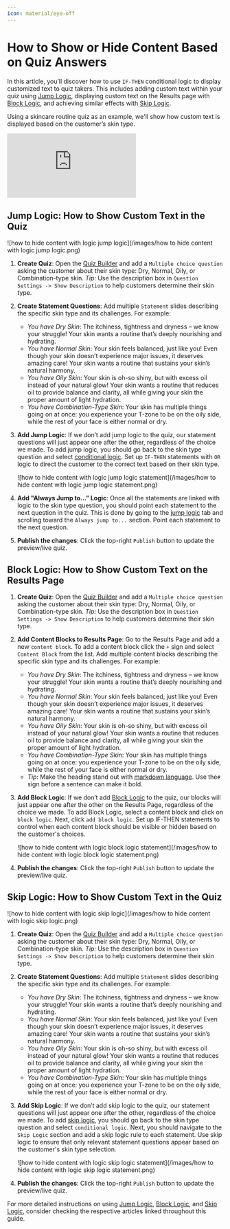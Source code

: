 ```yaml
---
icon: material/eye-off
---
```


# How to Show or Hide Content Based on Quiz Answers

In this article, you’ll discover how to use `IF-THEN` conditional logic to display customized text to quiz takers. This includes adding custom text within your quiz using [Jump Logic](https://docs.revenuehunt.com/how-to-guides/use-jump-logic/), displaying custom text on the Results page with [Block Logic](https://docs.revenuehunt.com/how-to-guides/use-block-logic/), and achieving similar effects with [Skip Logic](https://docs.revenuehunt.com/how-to-guides/use-skip-logic/).

Using a skincare routine quiz as an example, we'll show how custom text is displayed based on the customer’s skin type.

<div class="videoWrapper">
<iframe src="https://www.youtube.com/embed/mYejhkIPYTI" frameborder="0" allow="accelerometer; autoplay; clipboard-write; encrypted-media; gyroscope; picture-in-picture" allowfullscreen></iframe>
</div>

## Jump Logic: How to Show Custom Text in the Quiz

![how to hide content with logic jump logic](/images/how to hide content with logic jump logic.png)

1. **Create Quiz**: Open the [Quiz Builder](https://docs.revenuehunt.com/reference/quiz-builder/) and add a `Multiple choice question` asking the customer about their skin type: Dry, Normal, Oily, or Combination-type skin. *Tip:* Use the description box in `Question Settings -> Show Description` to help customers determine their skin type.

2. **Create Statement Questions**: Add multiple `Statement` slides describing the specific skin type and its challenges. For example:
    - *You have Dry Skin*: The itchiness, tightness and dryness – we know your struggle! Your skin wants a routine that’s deeply nourishing and hydrating.
    - *You have Normal Skin*: Your skin feels balanced, just like you! Even though your skin doesn’t experience major issues, it deserves amazing care! Your skin wants a routine that sustains your skin’s natural harmony.
    - *You have Oily Skin*: Your skin is oh-so shiny, but with excess oil instead of your natural glow! Your skin wants a routine that reduces oil to provide balance and clarity, all while giving your skin the proper amount of light hydration.
    - *You have Combination-Type Skin*: Your skin has multiple things going on at once: you experience your T-zone to be on the oily side, while the rest of your face is either normal or dry.

3. **Add Jump Logic**: If we don’t add jump logic to the quiz, our statement questions will just appear one after the other, regardless of the choice we made. To add jump logic, you should go back to the skin type question and select [conditional logic](https://docs.revenuehunt.com/reference/quiz-builder/#conditional-logic). Set up `IF-THEN` statements with `OR` logic to direct the customer to the correct text based on their skin type. 

    ![how to hide content with logic jump logic statement](/images/how to hide content with logic jump logic statement.png)

4. **Add "Always Jump to..." Logic**: Once all the statements are linked with logic to the skin type question, you should point each statement to the next question in the quiz. This is done by going to the [jump logic](https://docs.revenuehunt.com/how-to-guides/use-jump-logic/) tab and scrolling toward the `Always jump to...` section. Point each statement to the next question.

4. **Publish the changes**: Click the top-right `Publish` button to update the preview/live quiz.

## Block Logic: How to Show Custom Text on the Results Page

1. **Create Quiz**: Open the [Quiz Builder](https://docs.revenuehunt.com/reference/quiz-builder/) and add a `Multiple choice question` asking the customer about their skin type: Dry, Normal, Oily, or Combination-type skin. *Tip:* Use the description box in `Question Settings -> Show Description` to help customers determine their skin type.

2. **Add Content Blocks to Results Page**: Go to the Results Page and add a new `content block`. To add a content block click the `+` sign and select `Content Block` from the list. Add multiple content blocks describing the specific skin type and its challenges. For example:
    - *You have Dry Skin*: The itchiness, tightness and dryness – we know your struggle! Your skin wants a routine that’s deeply nourishing and hydrating.
    - *You have Normal Skin*: Your skin feels balanced, just like you! Even though your skin doesn’t experience major issues, it deserves amazing care! Your skin wants a routine that sustains your skin’s natural harmony.
    - *You have Oily Skin*: Your skin is oh-so shiny, but with excess oil instead of your natural glow! Your skin wants a routine that reduces oil to provide balance and clarity, all while giving your skin the proper amount of light hydration.
    - *You have Combination-Type Skin*: Your skin has multiple things going on at once: you experience your T-zone to be on the oily side, while the rest of your face is either normal or dry.
    - *Tip*: Make the heading stand out with [markdown language](https://docs.revenuehunt.com/how-to-guides/use-markdown/). Use the`#` sign before a sentence can make it bold.

3. **Add Block Logic**: If we don’t add [Block Logic](https://docs.revenuehunt.com/how-to-guides/use-block-logic/) to the quiz, our blocks will just appear one after the other on the Results Page, regardless of the choice we made. To add Block Logic, select a content block and click on `block logic`. Next, click `add block logic`. Set up IF-THEN statements to control when each content block should be visible or hidden based on the customer's choices.

    ![how to hide content with logic block logic statement](/images/how to hide content with logic block logic statement.png)

4. **Publish the changes**: Click the top-right `Publish` button to update the preview/live quiz.

## Skip Logic: How to Show Custom Text in the Quiz

![how to hide content with logic skip logic](/images/how to hide content with logic skip logic.png)

1. **Create Quiz**: Open the [Quiz Builder](https://docs.revenuehunt.com/reference/quiz-builder/) and add a `Multiple choice question` asking the customer about their skin type: Dry, Normal, Oily, or Combination-type skin. *Tip:* Use the description box in `Question Settings -> Show Description` to help customers determine their skin type.

2. **Create Statement Questions**: Add multiple `Statement` slides describing the specific skin type and its challenges. For example:
    - *You have Dry Skin*: The itchiness, tightness and dryness – we know your struggle! Your skin wants a routine that’s deeply nourishing and hydrating.
    - *You have Normal Skin*: Your skin feels balanced, just like you! Even though your skin doesn’t experience major issues, it deserves amazing care! Your skin wants a routine that sustains your skin’s natural harmony.
    - *You have Oily Skin*: Your skin is oh-so shiny, but with excess oil instead of your natural glow! Your skin wants a routine that reduces oil to provide balance and clarity, all while giving your skin the proper amount of light hydration.
    - *You have Combination-Type Skin*: Your skin has multiple things going on at once: you experience your T-zone to be on the oily side, while the rest of your face is either normal or dry.


3. **Add Skip Logic**: If we don’t add skip logic to the quiz, our statement questions will just appear one after the other, regardless of the choice we made. To add [skip logic](https://docs.revenuehunt.com/how-to-guides/use-skip-logic/), you should go back to the skin type question and select `conditional logic`. Next, you should navigate to the `Skip Logic` section and add a skip logic rule to each statement. Use skip logic to ensure that only relevant statement questions appear based on the customer's skin type selection.

    ![how to hide content with logic skip logic statement](/images/how to hide content with logic skip logic statement.png)

4. **Publish the changes**: Click the top-right `Publish` button to update the preview/live quiz.

For more detailed instructions on using [Jump Logic](https://docs.revenuehunt.com/how-to-guides/use-jump-logic/), [Block Logic](https://docs.revenuehunt.com/how-to-guides/use-block-logic/), and [Skip Logic](https://docs.revenuehunt.com/how-to-guides/use-skip-logic/), consider checking the respective articles linked throughout this guide.
